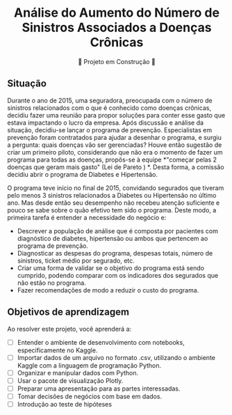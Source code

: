 <div align="center">
  <h1>Análise do Aumento do Número de Sinistros Associados a Doenças Crônicas</h1>

  :construction: Projeto em Construção :construction:
</div>

## **Situação**

Durante o ano de 2015, uma seguradora, preocupada com o número de sinistros relacionados com o que é conhecido como doenças crônicas, decidiu fazer uma reunião para propor soluções para conter esse gasto que estava impactando o lucro da empresa. Após discussão e análise da situação, decidiu-se lançar o programa de prevenção. Especialistas em prevenção foram contratados para ajudar a desenhar o programa, e surgiu a pergunta: quais doenças vão ser gerenciadas? Houve então sugestão de criar um primeiro piloto, considerando que não era o momento de fazer um programa para todas as doenças, propôs-se à equipe *"começar pelas 2 doenças que geram mais gasto" (Lei de Pareto ) *. Desta forma, a comissão decidiu abrir o programa de Diabetes e Hipertensão.

O programa teve início no final de 2015, convidando segurados que tiveram pelo menos 3 sinistros relacionados a Diabetes ou Hipertensão no último ano. Mas desde então seu desempenho não recebeu atenção suficiente e pouco se sabe sobre o quão efetivo tem sido o programa. Deste modo, a primeira tarefa é entender a necessidade do negócio e:
- Descrever a população de análise que é composta por pacientes com diagnóstico de diabetes, hipertensão ou ambos que pertencem ao programa de prevenção.
- Diagnosticar as despesas do programa, despesas totais, número de sinistros, ticket médio por segurado, etc. 
- Criar uma forma de validar se o objetivo do programa está sendo cumprido, podendo comparar com os indicadores dos segurados que não estão no programa.
- Fazer recomendações de modo a reduzir o custo do programa.

## Objetivos de aprendizagem

Ao resolver este projeto, você aprenderá a:

- [ ] Entender o ambiente de desenvolvimento com notebooks, especificamente no Kaggle.
- [ ] Importar dados de um arquivo no formato .csv, utilizando o ambiente Kaggle com a linguagem de programação Python.
- [ ] Organizar e manipular dados com Python.
- [ ] Usar o pacote de visualização Plotly.
- [ ] Preparar uma apresentação para as partes interessadas.
- [ ] Tomar decisões de negócios com base em dados.
- [ ] Introdução ao teste de hipóteses
